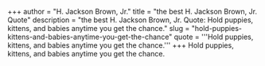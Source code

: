 +++
author = "H. Jackson Brown, Jr."
title = "the best H. Jackson Brown, Jr. Quote"
description = "the best H. Jackson Brown, Jr. Quote: Hold puppies, kittens, and babies anytime you get the chance."
slug = "hold-puppies-kittens-and-babies-anytime-you-get-the-chance"
quote = '''Hold puppies, kittens, and babies anytime you get the chance.'''
+++
Hold puppies, kittens, and babies anytime you get the chance.
